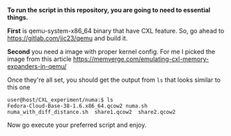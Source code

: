 
**To run the script in this repository, you are going to need to essential things.**

**First** is qemu-system-x86_64 binary that have CXL feature. So, go ahead to https://gitlab.com/jic23/qemu and build it.

**Second** you need a image with proper kernel config. For me I picked the image from
this article https://memverge.com/emulating-cxl-memory-expanders-in-qemu/

Once they're all set, you should get the output from `ls` that looks similar to this one

    user@host/CXL_experiment/numa:$ ls
    Fedora-Cloud-Base-38-1.6.x86_64.qcow2 numa.sh  numa_with_diff_distance.sh  share1.qcow2  share2.qcow2

Now go execute your preferred script and enjoy.
